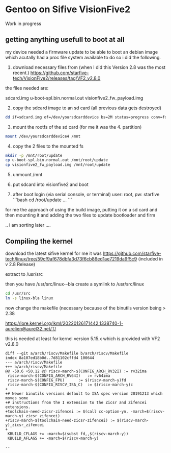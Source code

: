 # Gentoo on Sifive VisionFive2 
Work in progress

## getting anything usefull to boot at all
my device needed a firmware update to be able to boot an debian image which acutally had a proc file system available
to do so i did the following.

1. download necessary files from
(when I did this Version 2.8 was the most recent.)
https://github.com/starfive-tech/VisionFive2/releases/tag/VF2_v2.8.0

the files needed are:

sdcard.img
u-boot-spl.bin.normal.out 
visionfive2_fw_payload.img 

2. copy the sdcard image to an sd card (all previous data gets destroyed)
```bash 
dd if=sdcard.img of=/dev/yoursdcarddevice bs=2M status=progress conv=fdatasync
```
3. mount the rootfs of the sd card (for me it was the 4. partition)
```bash 
mount /dev/yoursdcarddevice4 /mnt
```
4. copy the 2 files to the mounted fs 
```bash 
mkdir -p /mnt/root/update
cp u-boot-spl.bin.normal.out /mnt/root/update
cp visionfive2_fw_payload.img /mnt/root/update
```

5. unmount /mnt

6. put sdcard into visionfive2 and boot



7. after boot login (via serial console, or terminal) user: root, pw: starfive
´´´bash 
cd /root/update
...
´´´




for me the approach of using the build image, putting it on a sd card and then mounting it and adding the two files to update bootloader and firm





.. i am sorting later ....


## Compiling the kernel
download the latest sifive kernel
for me it was https://github.com/starfive-tech/linux/tree/59cf9af678dbfa3d73f6cb86ed1ae7219da9f5c9 (included in v 2.8 Release)

extract to /usr/src

then you have /usr/src/linux--bla
create a symlink to /usr/src/linux 

```bash
cd /usr/src
ln -s linux-bla linux
```

now change the makefile (necessary because of the binutils version being > 2.38

https://lore.kernel.org/lkml/20220126171442.1338740-1-aurelien@aurel32.net/T/

this is needed at least for kernel version 5.15.x which is provided with VF2 v2.8.0

```
diff --git a/arch/riscv/Makefile b/arch/riscv/Makefile
index 8a107ed18b0d..7d81102cffd4 100644
--- a/arch/riscv/Makefile
+++ b/arch/riscv/Makefile
@@ -50,6 +50,12 @@ riscv-march-$(CONFIG_ARCH_RV32I)	:= rv32ima
 riscv-march-$(CONFIG_ARCH_RV64I)	:= rv64ima
 riscv-march-$(CONFIG_FPU)		:= $(riscv-march-y)fd
 riscv-march-$(CONFIG_RISCV_ISA_C)	:= $(riscv-march-y)c
+
+# Newer binutils versions default to ISA spec version 20191213 which moves some
+# instructions from the I extension to the Zicsr and Zifencei extensions.
+toolchain-need-zicsr-zifencei := $(call cc-option-yn, -march=$(riscv-march-y)_zicsr_zifencei)
+riscv-march-$(toolchain-need-zicsr-zifencei) := $(riscv-march-y)_zicsr_zifencei
+
 KBUILD_CFLAGS += -march=$(subst fd,,$(riscv-march-y))
 KBUILD_AFLAGS += -march=$(riscv-march-y)
 
-- 
```








